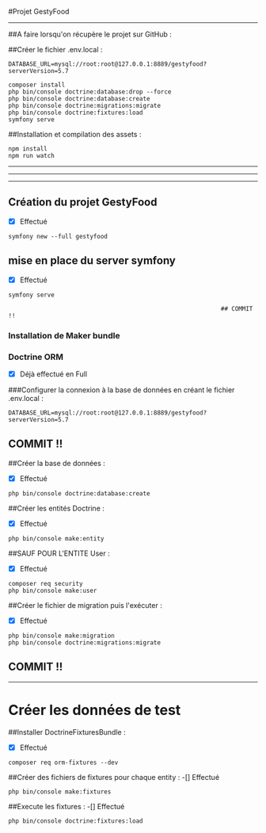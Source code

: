 
#Projet GestyFood
*** 
##A faire lorsqu'on récupère le projet sur GitHub :

##Créer le fichier .env.local :
```dotenv
DATABASE_URL=mysql://root:root@127.0.0.1:8889/gestyfood?serverVersion=5.7
```

```shell script
composer install
php bin/console doctrine:database:drop --force
php bin/console doctrine:database:create
php bin/console doctrine:migrations:migrate
php bin/console doctrine:fixtures:load
symfony serve
```

##Installation et compilation des assets :
```shell script
npm install
npm run watch
```
****************************************************************
****************************************************************
****************************************************************
## Création du projet GestyFood
-[X] Effectué
```shell script
symfony new --full gestyfood
```
## mise en place du server symfony
-[x] Effectué
```shell script
symfony serve
```

                                                                ## COMMIT !!

### Installation de Maker bundle
### Doctrine ORM
-[x] Déjà effectué en Full

###Configurer la connexion à la base de données en créant le fichier .env.local :
   ```dotenv
   DATABASE_URL=mysql://root:root@127.0.0.1:8889/gestyfood?serverVersion=5.7
   ```
## COMMIT !!

##Créer la base de données :
-[x] Effectué
```shell script
php bin/console doctrine:database:create
```

##Créer les entités Doctrine :
-[x] Effectué
```shell script
php bin/console make:entity
```

##SAUF POUR L'ENTITE User :
-[x] Effectué
```shell script
composer req security
php bin/console make:user
```

##Créer le fichier de migration puis l'exécuter :
-[x] Effectué
```shell script
php bin/console make:migration
php bin/console doctrine:migrations:migrate
```
## COMMIT !!
*************************************************
# Créer les données de test

##Installer DoctrineFixturesBundle :
-[X] Effectué
```shell script
composer req orm-fixtures --dev
```

##Créer des fichiers de fixtures pour chaque entity :
-[] Effectué
```shell script
php bin/console make:fixtures
```

##Execute les fixtures :
-[] Effectué
```shell script
php bin/console doctrine:fixtures:load
```
